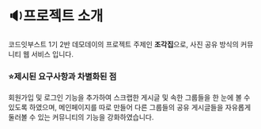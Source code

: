 # **🔉프로젝트 소개**

코드잇부스트 1기 2반 데모데이의 프로젝트 주제인 **조각집**으로, 사진 공유 방식의 커뮤니티 웹 서비스 입니다.

### ⭐제시된 요구사항과 차별화된 점

회원가입 및 로그인 기능을 추가하여 스크랩한 게시글 및 속한 그룹들을 한 눈에 볼 수 있도록 하였으며, 메인페이지를 따로 만들어 다른 그룹들의 공유 게시글들을 자유롭게 둘러볼 수 있는 커뮤니티의 기능을 강화하였습니다.